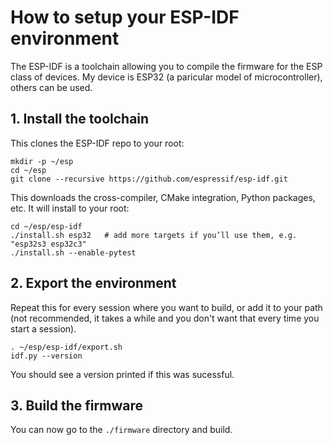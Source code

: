 # How to setup your ESP-IDF environment

The ESP-IDF is a toolchain allowing you to compile the firmware for the ESP class of devices. My device is ESP32 (a paricular model of microcontroller), others can be used.

## 1. Install the toolchain
This clones the ESP-IDF repo to your root:
```
mkdir -p ~/esp
cd ~/esp
git clone --recursive https://github.com/espressif/esp-idf.git
```
This downloads the cross-compiler, CMake integration, Python packages, etc. It will install to your root:
```
cd ~/esp/esp-idf
./install.sh esp32   # add more targets if you’ll use them, e.g. "esp32s3 esp32c3"
./install.sh --enable-pytest
```

## 2. Export the environment
Repeat this for every session where you want to build, or add it to your path (not recommended, it takes a while and you don't want that every time you start a session).
```
. ~/esp/esp-idf/export.sh
idf.py --version
```
You should see a version printed if this was sucessful.

## 3. Build the firmware
You can now go to the `./firmware` directory and build.